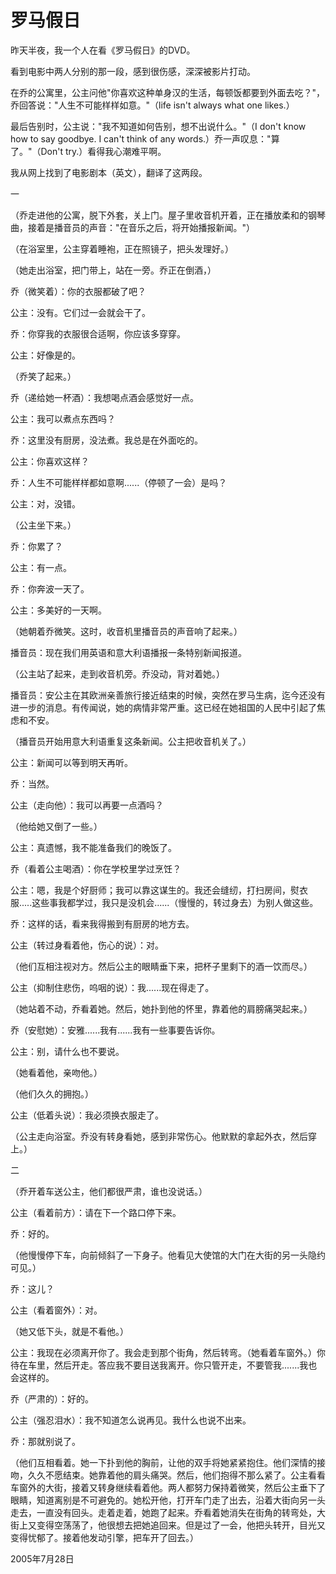 # 罗马假日

昨天半夜，我一个人在看《罗马假日》的DVD。

看到电影中两人分别的那一段，感到很伤感，深深被影片打动。

在乔的公寓里，公主问他"你喜欢这种单身汉的生活，每顿饭都要到外面去吃？"，乔回答说："人生不可能样样如意。"（life isn't always what one likes.）

最后告别时，公主说："我不知道如何告别，想不出说什么。"（I don't know how to say goodbye. I can't think of any words.）乔一声叹息："算了。"（Don't try.）看得我心潮难平啊。

我从网上找到了电影剧本（英文），翻译了这两段。

一

（乔走进他的公寓，脱下外套，关上门。屋子里收音机开着，正在播放柔和的钢琴曲，接着是播音员的声音："在音乐之后，将开始播报新闻。"）

（在浴室里，公主穿着睡袍，正在照镜子，把头发理好。）

（她走出浴室，把门带上，站在一旁。乔正在倒酒，）

乔（微笑着）：你的衣服都破了吧？

公主：没有。它们过一会就会干了。

乔：你穿我的衣服很合适啊，你应该多穿穿。

公主：好像是的。

（乔笑了起来。）

乔（递给她一杯酒）：我想喝点酒会感觉好一点。

公主：我可以煮点东西吗？

乔：这里没有厨房，没法煮。我总是在外面吃的。

公主：你喜欢这样？

乔：人生不可能样样都如意啊......（停顿了一会）是吗？

公主：对，没错。

（公主坐下来。）

乔：你累了？

公主：有一点。

乔：你奔波一天了。

公主：多美好的一天啊。

（她朝着乔微笑。这时，收音机里播音员的声音响了起来。）

播音员：现在我们用英语和意大利语播报一条特别新闻报道。

（公主站了起来，走到收音机旁。乔没动，背对着她。）

播音员：安公主在其欧洲亲善旅行接近结束的时候，突然在罗马生病，迄今还没有进一步的消息。有传闻说，她的病情非常严重。这已经在她祖国的人民中引起了焦虑和不安。

（播音员开始用意大利语重复这条新闻。公主把收音机关了。）

公主：新闻可以等到明天再听。

乔：当然。

公主（走向他）：我可以再要一点酒吗？

（他给她又倒了一些。）

公主：真遗憾，我不能准备我们的晚饭了。

乔（看着公主喝酒）：你在学校里学过烹饪？

公主：嗯，我是个好厨师；我可以靠这谋生的。我还会缝纫，打扫房间，熨衣服.....这些事我都学过，我只是没机会......（慢慢的，转过身去）为别人做这些。

乔：这样的话，看来我得搬到有厨房的地方去。

公主（转过身看着他，伤心的说）：对。

（他们互相注视对方。然后公主的眼睛垂下来，把杯子里剩下的酒一饮而尽。）

公主（抑制住悲伤，呜咽的说）：我......现在得走了。

（她站着不动，乔看着她。然后，她扑到他的怀里，靠着他的肩膀痛哭起来。）

乔（安慰她）：安雅......我有......我有一些事要告诉你。

公主：别，请什么也不要说。

（她看着他，亲吻他。）

（他们久久的拥抱。）

公主（低着头说）：我必须换衣服走了。

（公主走向浴室。乔没有转身看她，感到非常伤心。他默默的拿起外衣，然后穿上。）

二

（乔开着车送公主，他们都很严肃，谁也没说话。）

公主（看着前方）：请在下一个路口停下来。

乔：好的。

（他慢慢停下车，向前倾斜了一下身子。他看见大使馆的大门在大街的另一头隐约可见。）

乔：这儿？

公主（看着窗外）：对。

（她又低下头，就是不看他。）

公主：我现在必须离开你了。我会走到那个街角，然后转弯。（她看着车窗外。）你待在车里，然后开走。答应我不要目送我离开。你只管开走，不要管我.......我也会这样的。

乔（严肃的）：好的。

公主（强忍泪水）：我不知道怎么说再见。我什么也说不出来。

乔：那就别说了。

（他们互相看着。她一下扑到他的胸前，让他的双手将她紧紧抱住。他们深情的接吻，久久不愿结束。她靠着他的肩头痛哭。然后，他们抱得不那么紧了。公主看看车窗外的大街，接着又转身继续看着他。两人都努力保持着微笑，然后公主垂下了眼睛，知道离别是不可避免的。她松开他，打开车门走了出去，沿着大街向另一头走去，一直没有回头。走着走着，她跑了起来。乔看着她消失在街角的转弯处，大街上又变得空荡荡了，他很想去把她追回来。但是过了一会，他把头转开，目光又变得忧郁了。接着他发动引擎，把车开了回去。）

2005年7月28日
